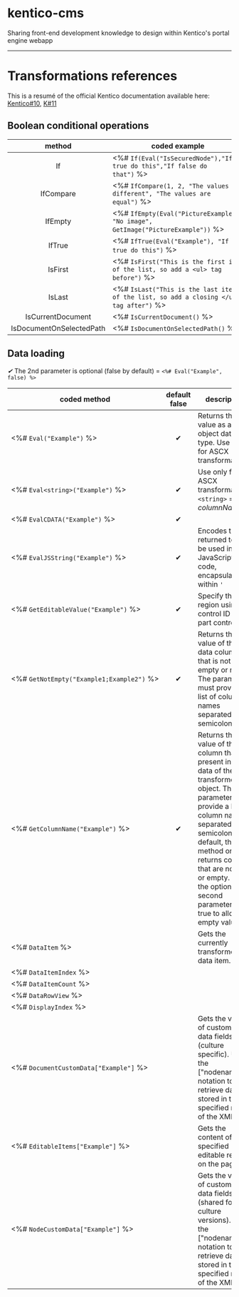 # kentico-cms
Sharing front-end development knowledge to design within Kentico's portal engine webapp

***

# Transformations references

This is a resumé of the official Kentico documentation available here: [Kentico#10](https://docs.kentico.com/k10/developing-websites/loading-and-displaying-data-on-websites/writing-transformations/reference-transformation-methods), [K#11](https://docs.kentico.com/k11/developing-websites/loading-and-displaying-data-on-websites/writing-transformations/reference-transformation-methods)

## Boolean conditional operations

| method | coded example |
| :---: | --- |
| If | <%#&nbsp;`If(Eval("IsSecuredNode"),"If true do this","If false do that")`&nbsp;%> |
| IfCompare | <%#&nbsp;`IfCompare(1, 2, "The values are different", "The values are equal")`&nbsp;%> |
| IfEmpty | <%#&nbsp;`IfEmpty(Eval("PictureExample"), "No image", GetImage("PictureExample"))`&nbsp;%> |
| IfTrue | <%#&nbsp;`IfTrue(Eval("Example"), "If true do this")`&nbsp;%> |
| IsFirst | <%#&nbsp;`IsFirst("This is the first item of the list, so add a <ul> tag before")`&nbsp;%> |
| IsLast | <%#&nbsp;`IsLast("This is the last item of the list, so add a closing </ul> tag after")`&nbsp;%> |
| IsCurrentDocument | <%#&nbsp;`IsCurrentDocument()`&nbsp;%> |
| IsDocumentOnSelectedPath | <%#&nbsp;`IsDocumentOnSelectedPath()`&nbsp;%> |

## Data loading

*✔* The 2nd parameter is optional (false by default) = `<%# Eval("Example", false) %>`

| coded method | default false | description |
| --- | :---: | --- |
| <%#&nbsp;`Eval("Example")`&nbsp;%> | ✔ | Returns the value as an object data type. Use only for ASCX transformations.  |
| <%#&nbsp;`Eval<string>("Example")`&nbsp;%> | ✔ | Use only for ASCX transformations. `<string>` = _columnName_ |
| <%#&nbsp;`EvalCDATA("Example")`&nbsp;%> | ✔ | |
| <%#&nbsp;`EvalJSString("Example")`&nbsp;%> | ✔ | Encodes the returned text to be used in JavaScript code, encapsulated within `'` |
| <%#&nbsp;`GetEditableValue("Example")`&nbsp;%> | ✔ | Specify the region using the control ID (web part control ID) |
| <%#&nbsp;`GetNotEmpty("Example1;Example2")`&nbsp;%> | ✔ | Returns the value of the first data column that is not empty or null. The parameter must provide a list of column names separated by semicolons. |
| <%#&nbsp;`GetColumnName("Example")`&nbsp;%> | ✔ | Returns the value of the first column that is present in the data of the transformed object. The parameter must provide a list of column names separated by semicolons. By default, the method only returns columns that are not null or empty. Set the optional second parameter to true to allow empty values. 
| <%#&nbsp;`DataItem`&nbsp;%> | | Gets the currently transformed data item. |
| <%#&nbsp;`DataItemIndex`&nbsp;%> | | |
| <%#&nbsp;`DataItemCount`&nbsp;%> | | |
| <%#&nbsp;`DataRowView`&nbsp;%> | | |
| <%#&nbsp;`DisplayIndex`&nbsp;%> | | |
| <%#&nbsp;`DocumentCustomData["Example"]`&nbsp;%> | | Gets the value of custom page data fields (culture specific). Use the ["nodename"] notation to retrieve data stored in the specified node of the XML. |
| <%#&nbsp;`EditableItems["Example"]`&nbsp;%> | | Gets the content of the specified editable region on the page. |
| <%#&nbsp;`NodeCustomData["Example"]`&nbsp;%> | | Gets the value of custom page data fields (shared for all culture versions). Use the ["nodename"] notation to retrieve data stored in the specified node of the XML. |

